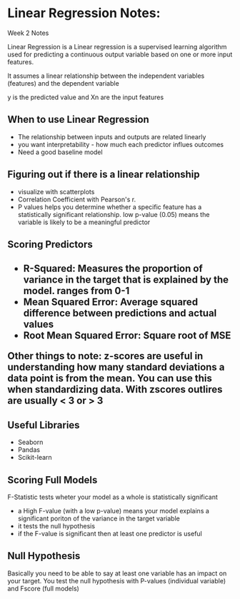 <h1>Linear Regression Notes:</h1>
<p>Week 2 Notes</>

Linear Regression is a Linear regression is a supervised learning algorithm used for predicting a continuous output variable based on one or more input features.

It assumes a linear relationship between the independent variables (features) and the dependent variable

y is the predicted value and Xn are the input features

<h2> When to use Linear Regression</h2>
<ul>
    <li> The relationship between inputs and outputs are related linearly</li>
    <li> you want interpretability - how much each predictor influes outcomes</li>
    <li> Need a good baseline model</li>
</ul>

<h2>Figuring out if there is a linear relationship </h2>
<ul>
    <li> visualize with scatterplots </li>
    <li> Correlation Coefficient with Pearson's r. </li>
    <li> P values helps you determine whether a specific feature has a statistically significant relationship. low p-value (0.05) means the variable is likely to be a meaningful predictor</li>
</ul>


<h2>Scoring Predictors<h2>
<ul>
    <li> R-Squared: Measures the proportion of variance in the target that is explained by the model. ranges from 0-1</li>
    <li> Mean Squared Error: Average squared difference between predictions and actual values</li>
    <li> Root Mean Squared Error: Square root of MSE </li>
</ul>
<p>Other things to note: z-scores are useful in understanding how many standard deviations a data point is from the mean. You can use this when standardizing data. With zscores outlires are usually < 3 or > 3</p>

<h2>Useful Libraries</h2>
<ul>
    <li>Seaborn</li>
    <li>Pandas</li>
    <li>Scikit-learn</li>
</ul>

<h2> Scoring Full Models</h2>
<p> F-Statistic tests wheter your model as a whole is statistically significant</p>
<ul>
    <li>a High F-value (with a low p-value) means your model explains a significant poriton of the variance in the target variable</li>
    <li> it tests the null hypothesis</li>
    <li> if the F-value is significant then at least one predictor is useful</li>
</ul>

<h2>Null Hypothesis</h2>
<p> Basically you need to be able to say at least one variable has an impact on your target. You test the null hypothesis with P-values (individual variable) and Fscore (full models)</p>
